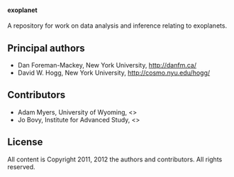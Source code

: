#### exoplanet

A repository for work on data analysis and inference relating to
exoplanets.

## Principal authors

* Dan Foreman-Mackey, New York University, <http://danfm.ca/>
* David W. Hogg, New York University, <http://cosmo.nyu.edu/hogg/>

## Contributors

* Adam Myers, University of Wyoming, <>
* Jo Bovy, Institute for Advanced Study, <>

## License

All content is Copyright 2011, 2012 the authors and contributors.  All
rights reserved.
